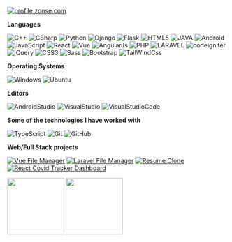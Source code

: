 [![profile.zonse.com](https://img.shields.io/badge/-zonse.com-000000?style=for-the-badge&logo=python&logoColor=white)](http://profile.zonse.com/)

**Languages**

![C++](https://img.shields.io/badge/-C++-000000?style=flat&logo=C%2B%2B&logoColor=00599C)
![CSharp](https://img.shields.io/badge/-CSharp-000000?style=flat&logo=CSharp&logoColor=00599C)
![Python](https://img.shields.io/badge/-Python-000000?style=flat&logo=Python)
![Django](https://img.shields.io/badge/-Django-000000?style=flat&logo=Django)
![Flask](https://img.shields.io/badge/-Flask-000000?style=flat&logo=Flask)
![HTML5](https://img.shields.io/badge/-HTML5-000000?style=flat&logo=HTML5)
![JAVA](https://img.shields.io/badge/-JAVA-000000?style=flat&logo=JAVA)
![Android](https://img.shields.io/badge/-Android-000000?style=flat&logo=Android)
![JavaScript](https://img.shields.io/badge/-JavaScript-000000?style=flat&logo=javascript)
![React](https://img.shields.io/badge/-React-000000?style=flat&logo=React&logoColor=61DAFB)
![Vue](https://img.shields.io/badge/-Vue-000000?style=flat&logo=Vue.js&logoColor=1dd1a1)
![AngularJs](https://img.shields.io/badge/-AngularJs-000000?style=flat&logo=Angular)
![PHP](https://img.shields.io/badge/-PHP-000000?style=flat&logo=PHP)
![LARAVEL](https://img.shields.io/badge/-LARAVEL-000000?style=flat&logo=LARAVEL)
![codeigniter](https://img.shields.io/badge/-codeigniter-000000?style=flat&logo=codeigniter)
![jQuery](https://img.shields.io/badge/-jQuery-000000?style=flat&logo=jQuery&logoColor=0769AD)
![CSS3](https://img.shields.io/badge/-CSS3-000000?style=flat&logo=CSS3&logoColor=0769AD)
![Sass](https://img.shields.io/badge/-Sass-000000?style=flat&logo=Sass)
![Bootstrap](https://img.shields.io/badge/-Bootstrap-000000?style=flat&logo=Bootstrap)
![TailWindCss](https://img.shields.io/badge/-TailWindCss-000000?style=flat&logo=TailWindCss)

**Operating Systems**

![Windows](https://img.shields.io/badge/-Windows-000000?style=flat&logo=windows)
![Ubuntu](https://img.shields.io/badge/-Ubuntu-000000?style=flat&logo=ubuntu)

**Editors**

![AndroidStudio](https://img.shields.io/badge/-AndroidStudio-000000?style=flat&logo=AndroidStudio)
![VisualStudio](https://img.shields.io/badge/-VisualStudio-000000?style=flat&logo=VisualStudio)
![VisualStudioCode](https://img.shields.io/badge/-VisualStudioCode-000000?style=flat&logo=VisualStudioCode&logoColor=00599C)

**Some of the technologies I have worked with**

![TypeScript](https://img.shields.io/badge/-TypeScript-000000?style=flat&logo=typescript&logoColor=007ACC)
![Git](https://img.shields.io/badge/-Git-000000?style=flat&logo=git&logoColor=F05032)
![GitHub](https://img.shields.io/badge/-GitHub-000000?style=flat&logo=github&logoColor=FFFFFF)

**Web/Full Stack projects**

[![Vue File Manager](https://img.shields.io/badge/-🧬&nbsp;&nbsp;Vue&nbsp;File&nbsp;Manager-000000?style=flat)](https://github.com/mcleanka/vue-file-manager)
[![Laravel File Manager](https://img.shields.io/badge/🦠&nbsp;&nbsp;Laravel&nbsp;File&nbsp;Manager-000000?style=flat)](https://github.com/mcleanka/laravel-file-manager)
[![Resume Clone](https://img.shields.io/badge/-📰&nbsp;&nbsp;Resume&nbsp;Clone-000000?style=flat)](https://github.com/mcleanka/resume)
[![React Covid Tracker Dashboard](https://img.shields.io/badge/-🃏&nbsp;&nbsp;React&nbsp;Covid&nbsp;Tracker&nbsp;Dashboard-000000?style=flat)](https://github.com/mcleanka/react-covid-tracker-dashboard)


<img align="" height='130px' src="https://github-readme-stats.vercel.app/api?username=mcleanka&hide_title=true&show_icons=true&include_all_commits=true&line_height=21&bg_color=0,EC6C6C,FFD479,FFFC79,73FA79&theme=graywhite" /> <img align="" height='130px' src="https://github-readme-stats.vercel.app/api/top-langs/?username=mcleanka&hide_title=false&layout=compact&bg_color=0,73FA79,73FDFF,7A81FF&theme=graywhite" />
